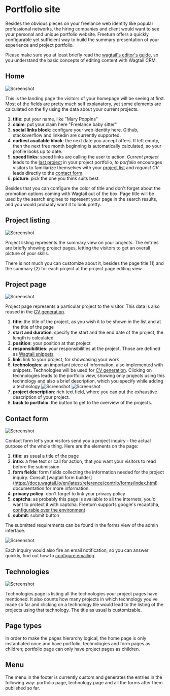 # Portfolio site

Besides the obvious pieces on your freelance web identity like popular professional networks, the hiring companies and
client would want to see your personal and unique portfolio website. Freeturn offers a quickly configurable yet
sufficient way to build the summary presentation of your experience and project portfolio.

Please make sure you at least briefly read the [wagtail's editor's guide](https://docs.wagtail.io/en/latest/editor_manual/index.html),
so you understand the basic concepts of editing content with Wagtail CRM.

## Home

![Screenshot](img/home.png)

This is the landing page the visitors of your homepage will be seeing at first. Most of the fields are pretty much self
explanatory, yet some elements are calculated on the fly using the data about your current projects.

1. **title**: put your name, like "Mary Poppins"
1. **claim**: put your claim here "Freelance baby sitter"
1. **social links block**: configure your web identity here. Github, stackoverflow and linkedin are currently supported.
1. **earliest available block**: the next date you accept offers. If left empty, then the next free month beginning is
automatically calculated, so your profile looks up to date.
1. **speed links**: speed links are calling the user to action. *Current project* leads to the [last project](#project-page)
in your project portfolio, *to porfolio* encourages visitors to familiarize themselves with your [project list](#projects-listing) and
*request CV* leads directly to the [contact form](#contact-form).
1. **picture**: pick the one you think suits best.


Besides that you can configure the color of title and don't forget about the promotion options coming with Wagtail out
of the box. Page title will be used by the search engines to represent your page in the search results, and you would
probably want it to look pretty.

## Project listing

![Screenshot](img/portfolio.png)

Project listing represents the summary view on your projects. The entries are briefly showing project pages,
letting the visitors to get an overall picture of your skills.

There is not much you can customize about it, besides the page title (1) and the summary (2) for each project at the
project page editing view.

## Project page

![Screenshot](img/project_page.png)

Project page represents a particular project to the visitor. This data is also reused in the [CV generation](crm.md#cvs).

1. **title**: the title of the project, as you wish it to be shown in the list and at the title of the page
1. **start and duration**: specify the start and the end date of the project, the length is calculated
1. **position**: your position at that project
1. **responsibilities**: your responsibilities at the project. Those are defined as [Wagtail snippets](https://docs.wagtail.io/en/latest/editor_manual/documents_images_snippets/snippets.html)
1. **link**: link to your project, for showcasing your work
1. **technologies**: an important piece of information, also implemented with snippets.
Technologies will be used for [CV generation](crm.md#cvs). Clicking on technologies leads to the portfolio view, showing
only projects using this technology and also a brief description, which you specify while adding a technology
![Screenshot](img/portfolio_filtered.png)
![Screenshot](img/add_technology.png)
1. **project description**: rich text field, where you can put the exhaustive description of your project.
1. **back to portfolio**: the button to get to the overview of the projects.

## Contact form

![Screenshot](img/contact_form.png)

Contact form let's your visitors send you a project inquiry - the actual purpose of the whole thing.
Here are the elements on the page:

1. **title**: as usual a title of the page
1. **intro**: a free text or call for action, that you want your visitors to read before the submission
1. **form fields**: form fields collecting the information needed for the project inquiry. Consult [wagtail form builder] (https://docs.wagtail.io/en/latest/reference/contrib/forms/index.html)
documentation for more information.
1. **privacy policy**: don't forget to link your privacy policy
1. **captcha**: as probably this page is available to all the internets, you'd want to protect it with captcha. Freeturn
supports google's recaptcha, [configurable over the environment](configuration.md#recaptcha)
1. **submit**: submit button

The submitted requirements can be found in the forms view of the admin interface.

![Screenshot](img/submissions.png)

Each inquiry would also fire an email
notification, so you can answer quickly, find out how to [configure emailing](configuration.md#email).

## Technologies

![Screenshot](img/technologies.png)

Technologies page is listing all the technologies your project pages have mentioned. It also counts how many projects
in which technology you've made so far and clicking on a technology tile would lead to the listing of the projects
using that technology. The title as usual is customizable.


## Page types

In order to make the pages hierarchy logical, the home page is only instantiated once and have portfolio, technologies
and form pages as children; portfolio page can only have project pages as children.

## Menu

The menu in the footer is currently custom and generates the entries in the following way: portfolio page,
technology page and all the forms after them published so far.
